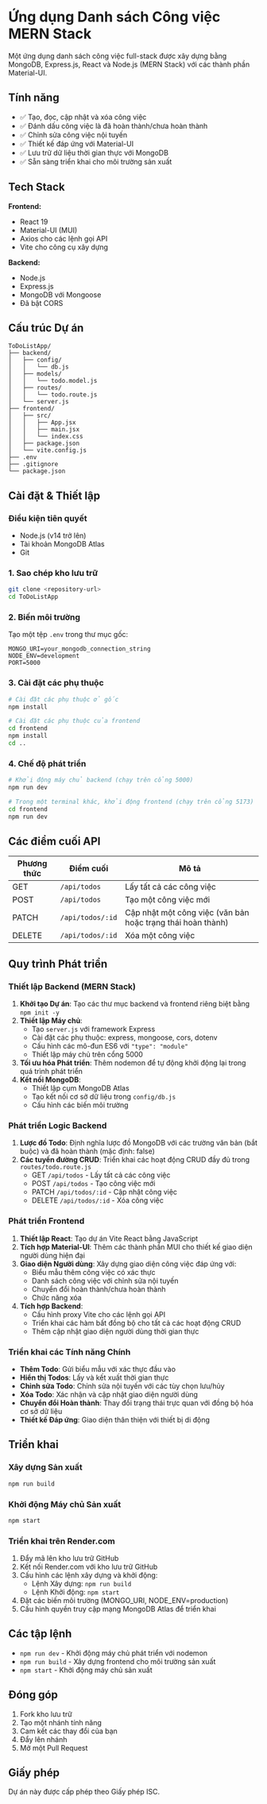 # Ứng dụng Danh sách Công việc MERN Stack

Một ứng dụng danh sách công việc full-stack được xây dựng bằng MongoDB, Express.js, React và Node.js (MERN Stack) với các thành phần Material-UI.

## Tính năng

- ✅ Tạo, đọc, cập nhật và xóa công việc
- ✅ Đánh dấu công việc là đã hoàn thành/chưa hoàn thành
- ✅ Chỉnh sửa công việc nội tuyến
- ✅ Thiết kế đáp ứng với Material-UI
- ✅ Lưu trữ dữ liệu thời gian thực với MongoDB
- ✅ Sẵn sàng triển khai cho môi trường sản xuất

## Tech Stack

**Frontend:**

- React 19
- Material-UI (MUI)
- Axios cho các lệnh gọi API
- Vite cho công cụ xây dựng

**Backend:**

- Node.js
- Express.js
- MongoDB với Mongoose
- Đã bật CORS

## Cấu trúc Dự án

```
ToDoListApp/
├── backend/
│   ├── config/
│   │   └── db.js
│   ├── models/
│   │   └── todo.model.js
│   ├── routes/
│   │   └── todo.route.js
│   └── server.js
├── frontend/
│   ├── src/
│   │   ├── App.jsx
│   │   ├── main.jsx
│   │   └── index.css
│   ├── package.json
│   └── vite.config.js
├── .env
├── .gitignore
└── package.json
```

## Cài đặt & Thiết lập

### Điều kiện tiên quyết

- Node.js (v14 trở lên)
- Tài khoản MongoDB Atlas
- Git

### 1. Sao chép kho lưu trữ

```bash
git clone <repository-url>
cd ToDoListApp
```

### 2. Biến môi trường

Tạo một tệp `.env` trong thư mục gốc:

```env
MONGO_URI=your_mongodb_connection_string
NODE_ENV=development
PORT=5000
```

### 3. Cài đặt các phụ thuộc

```bash
# Cài đặt các phụ thuộc ở gốc
npm install

# Cài đặt các phụ thuộc của frontend
cd frontend
npm install
cd ..
```

### 4. Chế độ phát triển

```bash
# Khởi động máy chủ backend (chạy trên cổng 5000)
npm run dev

# Trong một terminal khác, khởi động frontend (chạy trên cổng 5173)
cd frontend
npm run dev
```

## Các điểm cuối API

| Phương thức | Điểm cuối        | Mô tả                                                       |
| ----------- | ---------------- | ----------------------------------------------------------- |
| GET         | `/api/todos`     | Lấy tất cả các công việc                                    |
| POST        | `/api/todos`     | Tạo một công việc mới                                       |
| PATCH       | `/api/todos/:id` | Cập nhật một công việc (văn bản hoặc trạng thái hoàn thành) |
| DELETE      | `/api/todos/:id` | Xóa một công việc                                           |

## Quy trình Phát triển

### Thiết lập Backend (MERN Stack)

1.  **Khởi tạo Dự án**: Tạo các thư mục backend và frontend riêng biệt bằng `npm init -y`
2.  **Thiết lập Máy chủ**:
    - Tạo `server.js` với framework Express
    - Cài đặt các phụ thuộc: express, mongoose, cors, dotenv
    - Cấu hình các mô-đun ES6 với `"type": "module"`
    - Thiết lập máy chủ trên cổng 5000
3.  **Tối ưu hóa Phát triển**: Thêm nodemon để tự động khởi động lại trong quá trình phát triển
4.  **Kết nối MongoDB**:
    - Thiết lập cụm MongoDB Atlas
    - Tạo kết nối cơ sở dữ liệu trong `config/db.js`
    - Cấu hình các biến môi trường

### Phát triển Logic Backend

1.  **Lược đồ Todo**: Định nghĩa lược đồ MongoDB với các trường văn bản (bắt buộc) và đã hoàn thành (mặc định: false)
2.  **Các tuyến đường CRUD**: Triển khai các hoạt động CRUD đầy đủ trong `routes/todo.route.js`
    - GET `/api/todos` - Lấy tất cả các công việc
    - POST `/api/todos` - Tạo công việc mới
    - PATCH `/api/todos/:id` - Cập nhật công việc
    - DELETE `/api/todos/:id` - Xóa công việc

### Phát triển Frontend

1.  **Thiết lập React**: Tạo dự án Vite React bằng JavaScript
2.  **Tích hợp Material-UI**: Thêm các thành phần MUI cho thiết kế giao diện người dùng hiện đại
3.  **Giao diện Người dùng**: Xây dựng giao diện công việc đáp ứng với:
    - Biểu mẫu thêm công việc có xác thực
    - Danh sách công việc với chỉnh sửa nội tuyến
    - Chuyển đổi hoàn thành/chưa hoàn thành
    - Chức năng xóa
4.  **Tích hợp Backend**:
    - Cấu hình proxy Vite cho các lệnh gọi API
    - Triển khai các hàm bất đồng bộ cho tất cả các hoạt động CRUD
    - Thêm cập nhật giao diện người dùng thời gian thực

### Triển khai các Tính năng Chính

- **Thêm Todo**: Gửi biểu mẫu với xác thực đầu vào
- **Hiển thị Todos**: Lấy và kết xuất thời gian thực
- **Chỉnh sửa Todo**: Chỉnh sửa nội tuyến với các tùy chọn lưu/hủy
- **Xóa Todo**: Xác nhận và cập nhật giao diện người dùng
- **Chuyển đổi Hoàn thành**: Thay đổi trạng thái trực quan với đồng bộ hóa cơ sở dữ liệu
- **Thiết kế Đáp ứng**: Giao diện thân thiện với thiết bị di động

## Triển khai

### Xây dựng Sản xuất

```bash
npm run build
```

### Khởi động Máy chủ Sản xuất

```bash
npm start
```

### Triển khai trên Render.com

1.  Đẩy mã lên kho lưu trữ GitHub
2.  Kết nối Render.com với kho lưu trữ GitHub
3.  Cấu hình các lệnh xây dựng và khởi động:
    - Lệnh Xây dựng: `npm run build`
    - Lệnh Khởi động: `npm start`
4.  Đặt các biến môi trường (MONGO_URI, NODE_ENV=production)
5.  Cấu hình quyền truy cập mạng MongoDB Atlas để triển khai

## Các tập lệnh

- `npm run dev` - Khởi động máy chủ phát triển với nodemon
- `npm run build` - Xây dựng frontend cho môi trường sản xuất
- `npm start` - Khởi động máy chủ sản xuất

## Đóng góp

1.  Fork kho lưu trữ
2.  Tạo một nhánh tính năng
3.  Cam kết các thay đổi của bạn
4.  Đẩy lên nhánh
5.  Mở một Pull Request

## Giấy phép

Dự án này được cấp phép theo Giấy phép ISC.
